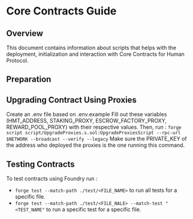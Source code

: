 # Core Contracts Guide 


## Overview 

This document contains information about scripts that helps with the deployment, initialization and interaction with
Core Contracts for Human Protocol. 

## Preparation 


## Upgrading Contract Using Proxies  
Create an .env file based on .env.example 
Fill out these variables (HMT_ADDRESS, STAKING_PROXY, ESCROW_FACTORY_PROXY, REWARD_POOL_PROXY) with their respective values. 
Then, run : ```forge script script/UpgradeProxies.s.sol:UpgradeProxiesScript --rpc-url $NETWORK --broadcast --verify --legacy```
Make sure the PRIVATE_KEY of the address who deployed the proxies is the one running this command. 

## Testing Contracts 

To test contracts using Foundry run : 

- ```forge test --match-path ./test/<FILE_NAME>``` to run all tests for a specific file. 
- ```forge test --match-path ./test/<FILE_NALE> --match-test "<TEST_NAME"``` to run a specific test for a specific file. 
